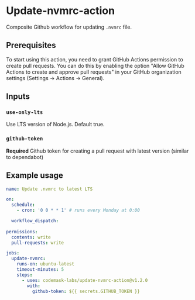 # Update-nvmrc-action

Composite Github workflow for updating `.nvmrc` file.

## Prerequisites
To start using this action, you need to grant GitHub Actions permission to create pull requests. You can do this by enabling the option "Allow GitHub Actions to create and approve pull requests" in your GitHub organization settings (Settings → Actions → General).

## Inputs

### `use-only-lts`

Use LTS version of Node.js. Default true.

### `github-token`

**Required** Github token for creating a pull request with latest version (similar to dependabot)

## Example usage

```yaml
name: Update .nvmrc to latest LTS

on:
  schedule:
    - cron: '0 0 * * 1' # runs every Monday at 0:00 

  workflow_dispatch:
    
permissions:
  contents: write
  pull-requests: write

jobs:
  update-nvmrc:
    runs-on: ubuntu-latest
    timeout-minutes: 5
    steps:
      - uses: codemask-labs/update-nvmrc-action@v1.2.0
        with:
          github-token: ${{ secrets.GITHUB_TOKEN }}
```
